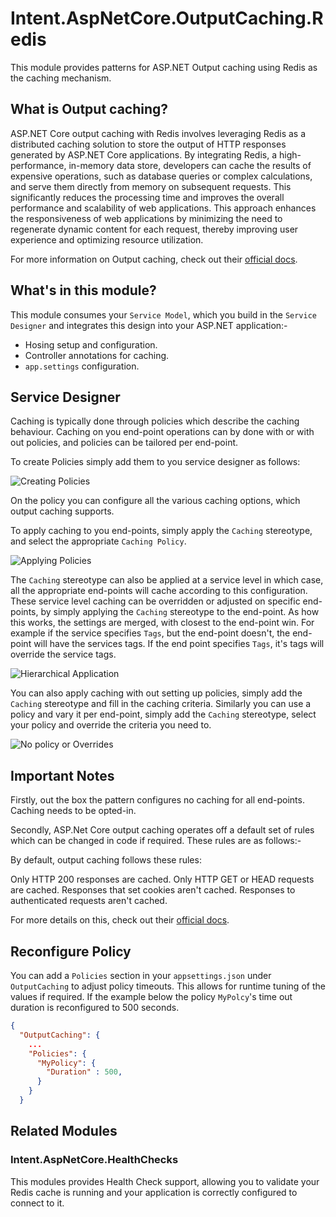 ﻿# Intent.AspNetCore.OutputCaching.Redis

This module provides patterns for ASP.NET Output caching using Redis as the caching mechanism.

## What is Output caching?

ASP.NET Core output caching with Redis involves leveraging Redis as a distributed caching solution to store the output of HTTP responses generated by ASP.NET Core applications. By integrating Redis, a high-performance, in-memory data store, developers can cache the results of expensive operations, such as database queries or complex calculations, and serve them directly from memory on subsequent requests. This significantly reduces the processing time and improves the overall performance and scalability of web applications. This approach enhances the responsiveness of web applications by minimizing the need to regenerate dynamic content for each request, thereby improving user experience and optimizing resource utilization.

For more information on Output caching, check out their [official docs](https://learn.microsoft.com/en-us/aspnet/core/performance/caching/output?view=aspnetcore-8.0).

## What's in this module?

This module consumes your `Service Model`, which you build in the `Service Designer` and integrates this design into your ASP.NET application:-

* Hosing setup and configuration.
* Controller annotations for caching.
* `app.settings` configuration.

## Service Designer

Caching is typically done through policies which describe the caching behaviour. Caching on you end-point operations can by done with or with out policies, and policies can be tailored per end-point.

To create Policies simply add them to you service designer as follows:

![Creating Policies](./docs/images/caching-policy.png)

On the policy you can configure all the various caching options, which output caching supports.

To apply caching to you end-points, simply apply the `Caching` stereotype, and select the appropriate `Caching Policy`.

![Applying Policies](./docs/images/apply-policy.png)

The `Caching` stereotype can also be applied at a service level in which case, all the appropriate end-points will cache according to this configuration.
These service level caching can be overridden or adjusted on specific end-points, by simply applying the `Caching` stereotype to the end-point.
As how this works, the settings are merged, with closest to the end-point win. For example if the service specifies `Tags`, but the end-point doesn't, the end-point will have the services tags. If the end point specifies `Tags`, it's tags will override the service tags.

![Hierarchical Application](./docs/images/hierarchical-caching.png)

You can also apply caching with out setting up policies, simply add the `Caching` stereotype and fill in the caching criteria.
Similarly you can use a policy and vary it per end-point, simply add the `Caching` stereotype, select your policy and override the criteria you need to.

![No policy or Overrides](./docs/images/no-policy-or-overrides.png)

## Important Notes

Firstly, out the box the pattern configures no caching for all end-points. Caching needs to be opted-in.

Secondly, ASP.Net Core output caching operates off a default set of rules which can be changed in code if required. These rules are as follows:-

By default, output caching follows these rules:

Only HTTP 200 responses are cached.
Only HTTP GET or HEAD requests are cached.
Responses that set cookies aren't cached.
Responses to authenticated requests aren't cached.

For more details on this, check out their [official docs](https://learn.microsoft.com/en-us/aspnet/core/performance/caching/output?view=aspnetcore-8.0#default-output-caching-policy).

## Reconfigure Policy 

You can add a `Policies` section in your `appsettings.json` under `OutputCaching` to adjust policy timeouts. This allows for runtime tuning of the values if required.
If the example below the policy `MyPolcy`'s time out duration is reconfigured to 500 seconds.

```json
{
  "OutputCaching": {
    ...
    "Policies": {
      "MyPolicy": {
        "Duration" : 500,
      }
    }
  }
```

## Related Modules

### Intent.AspNetCore.HealthChecks

This modules provides Health Check support, allowing you to validate your Redis cache is running and your application is correctly configured to connect to it.